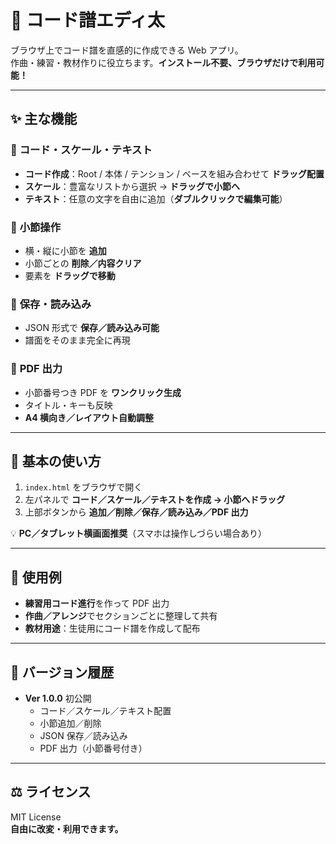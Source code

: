 # 🎵 コード譜エディ太

ブラウザ上でコード譜を直感的に作成できる Web アプリ。  
作曲・練習・教材作りに役立ちます。**インストール不要、ブラウザだけで利用可能！**

---

## ✨ 主な機能

### 🎼 **コード・スケール・テキスト**
- **コード作成**：Root / 本体 / テンション / ベースを組み合わせて **ドラッグ配置**  
- **スケール**：豊富なリストから選択 → **ドラッグで小節へ**  
- **テキスト**：任意の文字を自由に追加（**ダブルクリックで編集可能**）  

### 🧩 **小節操作**
- 横・縦に小節を **追加**  
- 小節ごとの **削除／内容クリア**  
- 要素を **ドラッグで移動**  

### 💾 **保存・読み込み**
- JSON 形式で **保存／読み込み可能**  
- 譜面をそのまま完全に再現  

### 📄 **PDF 出力**
- 小節番号つき PDF を **ワンクリック生成**  
- タイトル・キーも反映  
- **A4 横向き／レイアウト自動調整**  

---

## 🚀 **基本の使い方**
1. `index.html` をブラウザで開く  
2. 左パネルで **コード／スケール／テキストを作成 → 小節へドラッグ**  
3. 上部ボタンから **追加／削除／保存／読み込み／PDF 出力**  

💡 **PC／タブレット横画面推奨**（スマホは操作しづらい場合あり）  

---

## 📝 **使用例**
- **練習用コード進行**を作って PDF 出力  
- **作曲／アレンジ**でセクションごとに整理して共有  
- **教材用途**：生徒用にコード譜を作成して配布  

---

## 📜 **バージョン履歴**
- **Ver 1.0.0** 初公開  
  - コード／スケール／テキスト配置  
  - 小節追加／削除  
  - JSON 保存／読み込み  
  - PDF 出力（小節番号付き）  

---

## ⚖️ **ライセンス**
MIT License  
**自由に改変・利用できます。**
